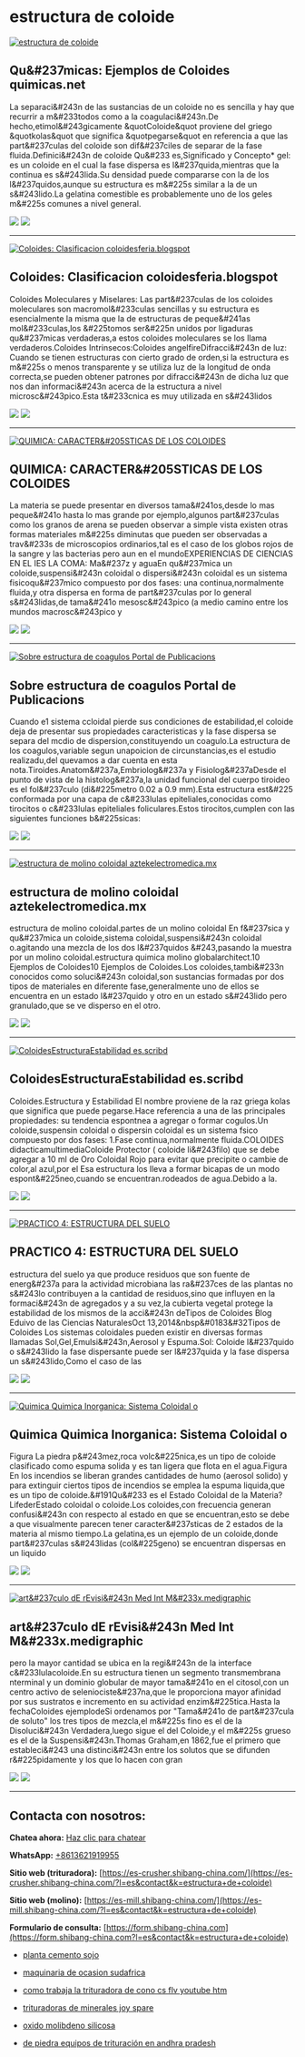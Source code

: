 # estructura de coloide

<a href="https://swt.shibang-china.com/?l=es&img&k=estructura+de+coloide" target="_blank">![estructura de coloide](http://static.shibang-china.com/all-800x300/534.jpg)</a>

## Qu&#237micas: Ejemplos de Coloides quimicas.net
La separaci&#243n de las sustancias de un coloide no es sencilla y hay que recurrir a m&#233todos como a la coagulaci&#243n.De hecho,etimol&#243gicamente &quotColoide&quot proviene del griego &quotkolas&quot que significa &quotpegarse&quot en referencia a que las part&#237culas del coloide son dif&#237ciles de separar de la fase fluida.Definici&#243n de coloide Qu&#233 es,Significado y Concepto* gel: es un coloide en el cual la fase dispersa es l&#237quida,mientras que la continua es s&#243lida.Su densidad puede compararse con la de los l&#237quidos,aunque su estructura es m&#225s similar a la de un s&#243lido.La gelatina comestible es probablemente uno de los geles m&#225s comunes a nivel general.


<a href="https://whatsapp.shibangsoft.com/WhatsApp.php" target="_blank" title="WhatsApp">![](http://static.shibang-china.com/icon/whatsapp.png)</a> <a href="https://swt.shibang-china.com/?l=es&icon&k=estructura+de+coloide" target="_blank">![](http://static.shibang-china.com/icon/chat-es.png)</a>

---

<a href="https://swt.shibang-china.com/?l=es&img&k=estructura+de+coloide" target="_blank">![Coloides: Clasificacion coloidesferia.blogspot](http://static.shibang-china.com/all-800x300/15.jpg)</a>

## Coloides: Clasificacion coloidesferia.blogspot
Coloides Moleculares y Miselares: Las part&#237culas de los coloides moleculares son macromol&#233culas sencillas y su estructura es esencialmente la misma que la de estructuras de peque&#241as mol&#233culas,los &#225tomos ser&#225n unidos por ligaduras qu&#237micas verdaderas,a estos coloides moleculares se los llama verdaderos.Coloides Intrinsecos:Coloides angelfireDifracci&#243n de luz: Cuando se tienen estructuras con cierto grado de orden,si la estructura es m&#225s o menos transparente y se utiliza luz de la longitud de onda correcta,se pueden obtener patrones por difracci&#243n de dicha luz que nos dan informaci&#243n acerca de la estructura a nivel microsc&#243pico.Esta t&#233cnica es muy utilizada en s&#243lidos


<a href="https://whatsapp.shibangsoft.com/WhatsApp.php" target="_blank" title="WhatsApp">![](http://static.shibang-china.com/icon/whatsapp.png)</a> <a href="https://swt.shibang-china.com/?l=es&icon&k=estructura+de+coloide" target="_blank">![](http://static.shibang-china.com/icon/chat-es.png)</a>

---

<a href="https://swt.shibang-china.com/?l=es&img&k=estructura+de+coloide" target="_blank">![QUIMICA: CARACTER&#205STICAS DE LOS COLOIDES](http://static.shibang-china.com/all-800x300/213.jpg)</a>

## QUIMICA: CARACTER&#205STICAS DE LOS COLOIDES
La materia se puede presentar en diversos tama&#241os,desde lo mas peque&#241o hasta lo mas grande por ejemplo,algunos part&#237culas como los granos de arena se pueden observar a simple vista existen otras formas materiales m&#225s diminutas que pueden ser observadas a trav&#233s de microscopios ordinarios,tal es el caso de los globos rojos de la sangre y las bacterias pero aun en el mundoEXPERIENCIAS DE CIENCIAS EN EL IES LA COMA: Ma&#237z y aguaEn qu&#237mica un coloide,suspensi&#243n coloidal o dispersi&#243n coloidal es un sistema fisicoqu&#237mico compuesto por dos fases: una continua,normalmente fluida,y otra dispersa en forma de part&#237culas por lo general s&#243lidas,de tama&#241o mesosc&#243pico (a medio camino entre los mundos macrosc&#243pico y


<a href="https://whatsapp.shibangsoft.com/WhatsApp.php" target="_blank" title="WhatsApp">![](http://static.shibang-china.com/icon/whatsapp.png)</a> <a href="https://swt.shibang-china.com/?l=es&icon&k=estructura+de+coloide" target="_blank">![](http://static.shibang-china.com/icon/chat-es.png)</a>

---

<a href="https://swt.shibang-china.com/?l=es&img&k=estructura+de+coloide" target="_blank">![Sobre estructura de coagulos Portal de Publicacions](http://static.shibang-china.com/all-800x300/974.jpg)</a>

## Sobre estructura de coagulos Portal de Publicacions
Cuando e1 sistema ccloidal pierde sus condiciones de estabilidad,el coloide deja de presentar sus propiedades caracteristicas y la fase dispersa se separa del mcdio de dispersion,constituyendo un coagulo.La estructura de los coagulos,variable segun unapoicion de circunstancias,es el estudio realizadu,del quevamos a dar cuenta en esta nota.Tiroides.Anatom&#237a,Embriolog&#237a y Fisiolog&#237aDesde el punto de vista de la histolog&#237a,la unidad funcional del cuerpo tiroideo es el fol&#237culo (di&#225metro 0.02 a 0.9 mm).Esta estructura est&#225 conformada por una capa de c&#233lulas epiteliales,conocidas como tirocitos o c&#233lulas epiteliales foliculares.Estos tirocitos,cumplen con las siguientes funciones b&#225sicas:


<a href="https://whatsapp.shibangsoft.com/WhatsApp.php" target="_blank" title="WhatsApp">![](http://static.shibang-china.com/icon/whatsapp.png)</a> <a href="https://swt.shibang-china.com/?l=es&icon&k=estructura+de+coloide" target="_blank">![](http://static.shibang-china.com/icon/chat-es.png)</a>

---

<a href="https://swt.shibang-china.com/?l=es&img&k=estructura+de+coloide" target="_blank">![estructura de molino coloidal aztekelectromedica.mx](http://static.shibang-china.com/all-800x300/399.jpg)</a>

## estructura de molino coloidal aztekelectromedica.mx
estructura de molino coloidal.partes de un molino coloidal En f&#237sica y qu&#237mica un coloide,sistema coloidal,suspensi&#243n coloidal o.agitando una mezcla de los dos l&#237quidos &#243,pasando la muestra por un molino coloidal.estructura quimica molino globalarchitect.10 Ejemplos de Coloides10 Ejemplos de Coloides.Los coloides,tambi&#233n conocidos como soluci&#243n coloidal,son sustancias formadas por dos tipos de materiales en diferente fase,generalmente uno de ellos se encuentra en un estado l&#237quido y otro en un estado s&#243lido pero granulado,que se ve disperso en el otro.


<a href="https://whatsapp.shibangsoft.com/WhatsApp.php" target="_blank" title="WhatsApp">![](http://static.shibang-china.com/icon/whatsapp.png)</a> <a href="https://swt.shibang-china.com/?l=es&icon&k=estructura+de+coloide" target="_blank">![](http://static.shibang-china.com/icon/chat-es.png)</a>

---

<a href="https://swt.shibang-china.com/?l=es&img&k=estructura+de+coloide" target="_blank">![ColoidesEstructuraEstabilidad es.scribd](http://static.shibang-china.com/all-800x300/1067.jpg)</a>

## ColoidesEstructuraEstabilidad es.scribd
Coloides.Estructura y Estabilidad El nombre proviene de la raz griega kolas que significa que puede pegarse.Hace referencia a una de las principales propiedades: su tendencia espontnea a agregar o formar cogulos.Un coloide,suspensin coloidal o dispersin coloidal es un sistema fsico compuesto por dos fases: 1.Fase continua,normalmente fluida.COLOIDES didacticamultimediaColoide Protector ( coloide li&#243filo) que se debe agregar a 10 ml de Oro Coloidal Rojo para evitar que precipite o cambie de color,al azul,por el Esa estructura los lleva a formar bicapas de un modo espont&#225neo,cuando se encuentran.rodeados de agua.Debido a la.


<a href="https://whatsapp.shibangsoft.com/WhatsApp.php" target="_blank" title="WhatsApp">![](http://static.shibang-china.com/icon/whatsapp.png)</a> <a href="https://swt.shibang-china.com/?l=es&icon&k=estructura+de+coloide" target="_blank">![](http://static.shibang-china.com/icon/chat-es.png)</a>

---

<a href="https://swt.shibang-china.com/?l=es&img&k=estructura+de+coloide" target="_blank">![PRACTICO 4: ESTRUCTURA DEL SUELO](http://static.shibang-china.com/all-800x300/806.jpg)</a>

## PRACTICO 4: ESTRUCTURA DEL SUELO
estructura del suelo ya que produce residuos que son fuente de energ&#237a para la actividad microbiana las ra&#237ces de las plantas no s&#243lo contribuyen a la cantidad de residuos,sino que influyen en la formaci&#243n de agregados y a su vez,la cubierta vegetal protege la estabilidad de los mismos de la acci&#243n deTipos de Coloides Blog Eduivo de las Ciencias NaturalesOct 13,2014&nbsp&#0183&#32Tipos de Coloides Los sistemas coloidales pueden existir en diversas formas llamadas Sol,Gel,Emulsi&#243n,Aerosol y Espuma.Sol: Coloide l&#237quido o s&#243lido la fase dispersante puede ser l&#237quida y la fase dispersa un s&#243lido,Como el caso de las


<a href="https://whatsapp.shibangsoft.com/WhatsApp.php" target="_blank" title="WhatsApp">![](http://static.shibang-china.com/icon/whatsapp.png)</a> <a href="https://swt.shibang-china.com/?l=es&icon&k=estructura+de+coloide" target="_blank">![](http://static.shibang-china.com/icon/chat-es.png)</a>

---

<a href="https://swt.shibang-china.com/?l=es&img&k=estructura+de+coloide" target="_blank">![Quimica Quimica Inorganica: Sistema Coloidal o](http://static.shibang-china.com/all-800x300/1107.jpg)</a>

## Quimica Quimica Inorganica: Sistema Coloidal o
Figura La piedra p&#243mez,roca volc&#225nica,es un tipo de coloide clasificado como espuma solida y es tan ligera que flota en el agua.Figura En los incendios se liberan grandes cantidades de humo (aerosol solido) y para extinguir ciertos tipos de incendios se emplea la espuma liquida,que es un tipo de coloide.&#191Qu&#233 es el Estado Coloidal de la Materia? LifederEstado coloidal o coloide.Los coloides,con frecuencia generan confusi&#243n con respecto al estado en que se encuentran,esto se debe a que visualmente parecen tener caracter&#237sticas de 2 estados de la materia al mismo tiempo.La gelatina,es un ejemplo de un coloide,donde part&#237culas s&#243lidas (col&#225geno) se encuentran dispersas en un liquido


<a href="https://whatsapp.shibangsoft.com/WhatsApp.php" target="_blank" title="WhatsApp">![](http://static.shibang-china.com/icon/whatsapp.png)</a> <a href="https://swt.shibang-china.com/?l=es&icon&k=estructura+de+coloide" target="_blank">![](http://static.shibang-china.com/icon/chat-es.png)</a>

---

<a href="https://swt.shibang-china.com/?l=es&img&k=estructura+de+coloide" target="_blank">![art&#237culo dE rEvisi&#243n Med Int M&#233x.medigraphic](http://static.shibang-china.com/all-800x300/1427.jpg)</a>

## art&#237culo dE rEvisi&#243n Med Int M&#233x.medigraphic
pero la mayor cantidad se ubica en la regi&#243n de la interface c&#233lulacoloide.En su estructura tienen un segmento transmembrana nterminal y un dominio globular de mayor tama&#241o en el citosol,con un centro activo de seleniociste&#237na,que le proporciona mayor afinidad por sus sustratos e incremento en su actividad enzim&#225tica.Hasta la fechaColoides ejemplodeSi ordenamos por "Tama&#241o de part&#237cula de soluto" los tres tipos de mezcla,el m&#225s fino es el de la Disoluci&#243n Verdadera,luego sigue el del Coloide,y el m&#225s grueso es el de la Suspensi&#243n.Thomas Graham,en 1862,fue el primero que estableci&#243 una distinci&#243n entre los solutos que se difunden r&#225pidamente y los que lo hacen con gran


<a href="https://whatsapp.shibangsoft.com/WhatsApp.php" target="_blank" title="WhatsApp">![](http://static.shibang-china.com/icon/whatsapp.png)</a> <a href="https://swt.shibang-china.com/?l=es&icon&k=estructura+de+coloide" target="_blank">![](http://static.shibang-china.com/icon/chat-es.png)</a>

---
## Contacta con nosotros:

**Chatea ahora:** [Haz clic para chatear](https://swt.shibang-china.com?l=es&contact&k=estructura+de+coloide)

**WhatsApp:**  [+8613621919955](https://whatsapp.shibangsoft.com/WhatsApp.php)

**Sitio web (trituradora):** [https://es-crusher.shibang-china.com/](https://es-crusher.shibang-china.com/?l=es&contact&k=estructura+de+coloide)

**Sitio web (molino):** [https://es-mill.shibang-china.com/](https://es-mill.shibang-china.com/?l=es&contact&k=estructura+de+coloide)

**Formulario de consulta:** [https://form.shibang-china.com](https://form.shibang-china.com?l=es&contact&k=estructura+de+coloide)

* [planta cemento sojo](../90/planta%20cemento%20sojo.md)

* [maquinaria de ocasion sudafrica](../87/maquinaria%20de%20ocasion%20sudafrica.md)

* [como trabaja la trituradora de cono cs flv youtube htm](../92/como%20trabaja%20la%20trituradora%20de%20cono%20cs%20flv%20youtube%20htm.md)

* [trituradoras de minerales joy spare](../89/trituradoras%20de%20minerales%20joy%20spare.md)

* [oxido molibdeno silicosa](../83/oxido%20molibdeno%20silicosa.md)

* [de piedra equipos de trituración en andhra pradesh](../81/de%20piedra%20equipos%20de%20trituraci%C3%B3n%20en%20andhra%20pradesh.md)